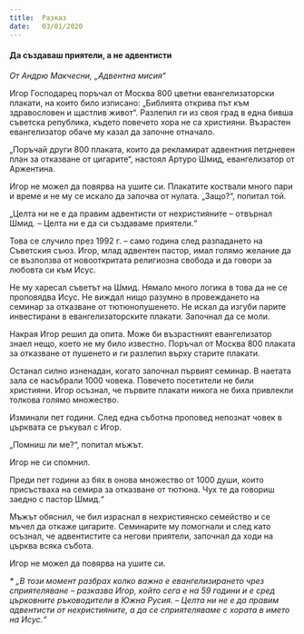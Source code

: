 ```yaml
---
title:  Разказ
date:   03/01/2020
---
```


#### Да създаваш приятели, а не адвентисти

_От Андрю Макчесни, „Адвентна мисия“_

Игор Господарец поръчал от Москва 800 цветни евангелизаторски плакати, на които било изписано: „Библията открива път към здравословен и щастлив живот“. Разлепил ги из своя град в една бивша съветска република, където повечето хора не са християни. Възрастен евангелизатор обаче му казал да започне отначало.

„Поръчай други 800 плаката, които да рекламират адвентния петдневен план за отказване от цигарите“, настоял Артуро Шмид, евангелизатор от Аржентина.

Игор не можел да повярва на ушите си. Плакатите коствали много пари и време и не му се искало да започва от нулата. „Защо?“, попитал той.

„Целта ни не е да правим адвентисти от нехристияните – отвърнал Шмид. – Целта ни е да си създаваме приятели.“

Това се случило през 1992 г. – само година след разпадането на Съветския съюз. Игор, млад адвентен пастор, имал голямо желание да се възползва от новооткритата религиозна свобода и да говори за любовта си към Исус.

Не му харесал съветът на Шмид. Нямало много логика в това да не се проповядва Исус. Не виждал нищо разумно в провеждането на семинар за отказване от тютюнопушенето. Не искал да изгуби парите инвестирани в евангелизаторските плакати. Започнал да се моли.

Накрая Игор решил да опита. Може би възрастният евангелизатор знаел нещо, което не му било известно. Поръчал от Москва 800 плаката за отказване от пушенето и ги разлепил върху старите плакати.

Останал силно изненадан, когато започнал първият семинар. В наетата зала се насъбрали 1000 човека. Повечето посетители не били християни. Игор осъзнал, че първите плакати никога не биха привлекли толкова голямо множество.

Изминали пет години. След една съботна проповед непознат човек в църквата се ръкувал с Игор.

„Помниш ли ме?“, попитал мъжът.

Игор не си спомнил.

Преди пет години аз бях в онова множество от 1000 души, които присъстваха на семира за отказване от тютюна. Чух те да говориш заедно с пастор Шмид.“

Мъжът обяснил, че бил израснал в нехристиянско семейство и се мъчел да откаже цигарите. Семинарите му помогнали и след като осъзнал, че адвентистите са негови приятели, започнал да ходи на църква всяка събота.

Игор не можел да повярва на ушите си.

_* „В този момент разбрах колко важно е евангелизирането чрез сприятеляване – разказва Игор, който сега е на 59 години и е сред църковните ръководители в Южна Русия. – Целта ни не е да правим адвентисти от нехристияните, а да се сприятеляваме с хората в името на Исус.“_ 